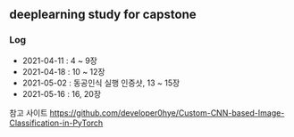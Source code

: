 ## deeplearning study for capstone

### Log
- 2021-04-11 :  4 ~ 9장  
- 2021-04-18 : 10 ~ 12장  
- 2021-05-02 : 동공인식 실행 인증샷, 13 ~ 15장  
- 2021-05-16 : 16, 20장


참고 사이트
https://github.com/developer0hye/Custom-CNN-based-Image-Classification-in-PyTorch
